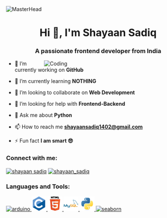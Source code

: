 <img src="https://user-images.githubusercontent.com/74038190/213910845-af37a709-8995-40d6-be59-724526e3c3d7.gif" alt="MasterHead" />
<h1 align="center">Hi 👋, I'm Shayaan Sadiq</h1>
<h3 align="center">A passionate frontend developer from India</h3>

<img align="right" alt="Coding" width="400" src="[https://media.licdn.com/dms/image/D5612AQGOmwfIE5mlWA/article-cover_image-shrink_720_1280/0/1674617947228?e=2147483647&v=beta&t=FTU_isQ6VYfV5D_ueFHPWvT8ZqgDeJG3yr8Mi8lpfk0](https://www.google.com/url?sa=i&url=https%3A%2F%2Ftenor.com%2Fsearch%2Fanimated-computers-gifs&psig=AOvVaw3EgheAQYrZgKhIybJxFj6X&ust=1732872831485000&source=images&cd=vfe&opi=89978449&ved=0CBMQjRxqFwoTCIiq_b7c_okDFQAAAAAdAAAAABAE)">

- 🔭 I’m currently working on **GitHub**

- 🌱 I’m currently learning **NOTHING**

- 👯 I’m looking to collaborate on **Web Development**

- 🤝 I’m looking for help with **Frontend-Backend**

- 💬 Ask me about **Python**

- 📫 How to reach me **shayaansadiq1402@gmail.com**

- ⚡ Fun fact **I am smart 😎**

<h3 align="left">Connect with me:</h3>
<p align="left">
<a href="https://linkedin.com/in/shayaan sadiq" target="blank"><img align="center" src="https://raw.githubusercontent.com/rahuldkjain/github-profile-readme-generator/master/src/images/icons/Social/linked-in-alt.svg" alt="shayaan sadiq" height="30" width="40" /></a>
<a href="https://instagram.com/shayaan_sadiq" target="blank"><img align="center" src="https://raw.githubusercontent.com/rahuldkjain/github-profile-readme-generator/master/src/images/icons/Social/instagram.svg" alt="shayaan_sadiq" height="30" width="40" /></a>
</p>

<h3 align="left">Languages and Tools:</h3>
<p align="left"> <a href="https://www.arduino.cc/" target="_blank" rel="noreferrer"> <img src="https://cdn.worldvectorlogo.com/logos/arduino-1.svg" alt="arduino" width="40" height="40"/> </a> <a href="https://www.cprogramming.com/" target="_blank" rel="noreferrer"> <img src="https://raw.githubusercontent.com/devicons/devicon/master/icons/c/c-original.svg" alt="c" width="40" height="40"/> </a> <a href="https://www.w3.org/html/" target="_blank" rel="noreferrer"> <img src="https://raw.githubusercontent.com/devicons/devicon/master/icons/html5/html5-original-wordmark.svg" alt="html5" width="40" height="40"/> </a> <a href="https://www.mysql.com/" target="_blank" rel="noreferrer"> <img src="https://raw.githubusercontent.com/devicons/devicon/master/icons/mysql/mysql-original-wordmark.svg" alt="mysql" width="40" height="40"/> </a> <a href="https://www.python.org" target="_blank" rel="noreferrer"> <img src="https://raw.githubusercontent.com/devicons/devicon/master/icons/python/python-original.svg" alt="python" width="40" height="40"/> </a> <a href="https://seaborn.pydata.org/" target="_blank" rel="noreferrer"> <img src="https://seaborn.pydata.org/_images/logo-mark-lightbg.svg" alt="seaborn" width="40" height="40"/> </a> </p>
